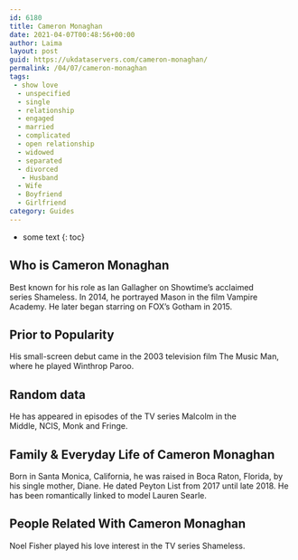 ```yaml
---
id: 6180
title: Cameron Monaghan
date: 2021-04-07T00:48:56+00:00
author: Laima
layout: post
guid: https://ukdataservers.com/cameron-monaghan/
permalink: /04/07/cameron-monaghan
tags:
 - show love
  - unspecified
  - single
  - relationship
  - engaged
  - married
  - complicated
  - open relationship
  - widowed
  - separated
  - divorced
   - Husband
  - Wife
  - Boyfriend
  - Girlfriend
category: Guides
---
```


* some text
{: toc}


## Who is Cameron Monaghan
                  
                  
                  
Best known for his role as Ian Gallagher on Showtime&#8217;s acclaimed series Shameless. In 2014, he portrayed Mason in the film Vampire Academy. He later began starring on FOX&#8217;s Gotham in 2015.
                  
              
            
              
            
                
                
                
## Prior to Popularity
                  
                  
                  
His small-screen debut came in the 2003 television film The Music Man, where he played Winthrop Paroo. 
                  
              
            
              
            
                
                
                
## Random data
                  
                  
                  
He has appeared in episodes of the TV series Malcolm in the Middle, NCIS, Monk and Fringe. 
                  
              
            
              
            
                
                
                
## Family & Everyday Life of Cameron Monaghan
                  
                  
                  
Born in Santa Monica, California, he was raised in Boca Raton, Florida, by his single mother, Diane. He dated Peyton List from 2017 until late 2018. He has been romantically linked to model Lauren Searle.
                  
              
            
              
            
                
                
                
## People Related With Cameron Monaghan
                  
                  
                  
Noel Fisher played his love interest in the TV series Shameless. 
                  
              
            
              
            
                
              
            
              
              
            
            
              
            
          
          
          